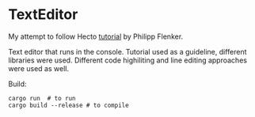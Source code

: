 # TextEditor
My attempt to follow Hecto [tutorial](https://www.philippflenker.com/hecto/) by  Philipp Flenker.

Text editor that runs in the console. Tutorial used as a guideline, different libraries were used. Different code highiliting and line editing approaches were used as well.

Build:
```
cargo run  # to run
cargo build --release # to compile
```
